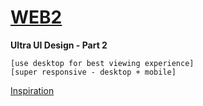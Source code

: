 # [WEB2](https://samvabyat1.github.io/web2/#/)
**Ultra UI Design - Part 2**
```
[use desktop for best viewing experience]
[super responsive - desktop + mobile]
```
<!-- Dribble Link  -->
[Inspiration](https://dribbble.com/shots/21399882-Arcenergy-Web-Site-Design-Landing-Page-Home-Page-UI)
